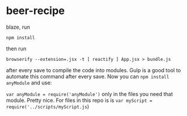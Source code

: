 # beer-recipe

blaze, run 

`npm install` 

then run 

`browserify --extension=.jsx -t [ reactify ] App.jsx > bundle.js`

after every save to compile the code into modules. Gulp is a good tool to automate this command after every save. Now you can `npm install anyModule` and use:

`var anyModule = require('anyModule')` only in the files you need that module. Pretty nice. For files in this repo is is
`var myScript = require('../scripts/myScript.js`)

